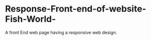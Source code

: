 # Response-Front-end-of-website-Fish-World-
A front End  web page having a responsive web design.  
